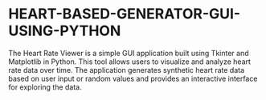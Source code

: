 # HEART-BASED-GENERATOR-GUI-USING-PYTHON
The Heart Rate Viewer is a simple GUI application built using Tkinter and Matplotlib in Python. This tool allows users to visualize and analyze heart rate data over time. The application generates synthetic heart rate data based on user input or random values and provides an interactive interface for exploring the data.

